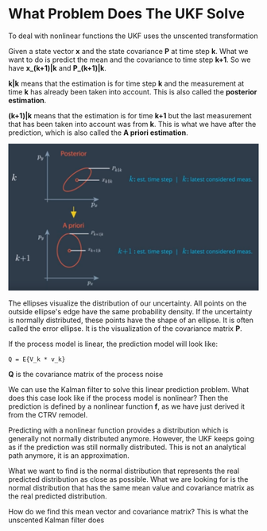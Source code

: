 # What Problem Does The UKF Solve

To deal with nonlinear functions the UKF uses the unscented transformation

Given a state vector **x** and the state covariance **P** at time step **k**. What we want to do is predict the mean and the covariance to time step **k+1**. So we have **x_(k+1)|k** and **P_(k+1)|k**.

**k|k** means that the estimation is for time step **k** and the measurement at time **k** has already been taken into account. This is also called the **posterior estimation**.

**(k+1)|k** means that the estimation is for time **k+1** but the last measurement that has been taken into account was from **k**. This is what we have after the prediction, which is also called the **A priori estimation**.

![alt tag](imgs/unscentedTransformation.png)

The ellipses visualize the distribution of our uncertainty. All points on the outside ellipse's edge have the same probability density. If the uncertainty is normally distributed, these points have the shape of an ellipse. It is often called the error ellipse. It is the visualization of the covariance matrix **P**. 

If the process model is linear, the prediction model will look like:

```
Q = E{V_k * v_k}
```

**Q** is the covariance matrix of the process noise

We can use the Kalman filter to solve this linear prediction problem. What does this case look like if the process model is nonlinear? Then the prediction is defined by a nonlinear function **f**, as we have just derived it from the CTRV remodel.

Predicting with a nonlinear function provides a distribution which is generally not normally distributed anymore. However, the UKF keeps going as if the prediction was still normally distributed. This is not an analytical path anymore, it is an approximation.

What we want to find is the normal distribution that represents the real predicted distribution as close as possible. What we are looking for is the normal distribution that has the same mean value and covariance matrix as the real predicted distribution.

How do we find this mean vector and covariance matrix? This is what the unscented Kalman filter does

